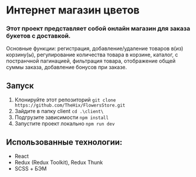 # Интернет магазин цветов
### Этот проект представляет собой онлайн магазин для заказа букетов с доставкой. 
Основные функции: регистрация, добавление/удаление товаров в(из) корзину(ы), регулирование количества товара в корзине, каталог, с постранчной пагинацией, фильтрация товара, отображение общей суммы заказа, добавление бонусов при заказе. 

## Запуск

1. Клонируйте этот репозиторий
``
git clone https://github.com/TheHix/FlowersStore.git
``
2. Зайдите в папку client
``
cd .\client\
``
4. Подгрузите зависимости 
``
npm install
``
4. Запустите проект локально
``
npm run dev
``
## Использованные технологии:
- React
- Redux (Redux Toolkit), Redux Thunk
- SCSS + БЭМ
